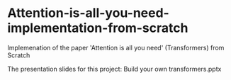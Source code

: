 # Attention-is-all-you-need-implementation-from-scratch
Implemenation of the paper 'Attention is all you need' (Transformers) from Scratch

The presentation slides for this project: Build your own transformers.pptx
